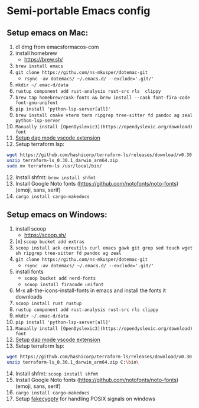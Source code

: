 # Semi-portable Emacs config


## Setup emacs on Mac:

1. dl dmg from emacsformacos-com
2. install homebrew
   - https://brew.sh/
3. `brew install emacs`
4. `git clone https://githu.com/ns-mkusper/dotemac-git`
   - `rsync -av dotemacs/ ~/.emacs.d/ --exclude='.git/'`
4. `mkdir ~/.emac-d/data`
5. `rustup component add rust-analysis rust-src rls  clippy`
6. `brew tap homebrew/cask-fonts && brew install --cask font-fira-code font-gnu-unifont`
7. `pip install 'python-lsp-server[all]'`
8. `brew install cmake vterm term ripgrep tree-sitter fd pandoc ag zeal python-lsp-server`
9. `Manually install [OpenDyslexic3](https://opendyslexic.org/download) font`
10. [Setup dap mode vscode extension](https://github.com/emacs-lsp/dap-mode/issues/554#issuecomment-1171256089)
11. Setup terraform lsp:
   ```bash
wget https://github.com/hashicorp/terraform-ls/releases/download/v0.30.1/terraform-ls_0.30.1_darwin_arm64.zip
unzip terraform-ls_0.30.1_darwin_arm64.zip
sudo mv terraform-ls /usr/local/bin/
```
12. Install shfmt: `brew install shfmt`
13. Install Google Noto fonts (https://github.com/notofonts/noto-fonts) (emoji, sans, serif)
14. `cargo install cargo-makedocs`




## Setup emacs on Windows:

1. install scoop
   - https://scoop.sh/
2. [x] `scoop bucket add extras`
3. `scoop install ack coreutils curl emacs gawk git grep sed touch wget sh ripgrep tree-sitter fd pandoc ag zeal`
4. `git clone https://githu.com/ns-mkusper/dotemac-git`
   - `rsync -av dotemacs/ ~/.emacs.d/ --exclude='.git/'`
5. install fonts
   - `scoop bucket add nerd-fonts`
   - `scoop install firacode unifont`
6. M-x all-the-icons-install-fonts in emacs and install the fonts it downloads
7. `scoop install rust rustup`
8. `rustup component add rust-analysis rust-src rls clippy`
9. `mkdir ~/.emac-d/data`
10. `pip install 'python-lsp-server[all]'`
11. `Manually install [OpenDyslexic3](https://opendyslexic.org/download) font`
12. [Setup dap mode vscode extension](https://github.com/emacs-lsp/dap-mode/issues/554#issuecomment-1171256089)
13. Setup terraform lsp:
   ```bash
wget https://github.com/hashicorp/terraform-ls/releases/download/v0.30.1/terraform-ls_0.30.1_windows_amd64.zip
unzip terraform-ls_0.30.1_darwin_arm64.zip C:\bin\
```
14. Install shfmt: `scoop install shfmt`
15. Install Google Noto fonts (https://github.com/notofonts/noto-fonts) (emoji, sans, serif)
16. `cargo install cargo-makedocs`
17. Setup [fakecygpty](https://github.com/d5884/fakecygpty) for handling POSIX signals on windows
